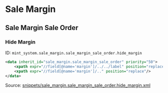 # Sale Margin

## Sale Margin Sale Order

### Hide Margin

ID: `mint_system.sale_margin.sale_margin_sale_order.hide_margin`

```xml
<data inherit_id="sale_margin.sale_margin_sale_order" priority="50">
    <xpath expr="//field[@name='margin']/../../label" position="replace"/>
    <xpath expr="//field[@name='margin']/.." position="replace"/>
</data>

```

Source: [snippets/sale_margin.sale_margin_sale_order.hide_margin.xml](https://github.com/Mint-System/Odoo-Build/tree/main/snippets/sale_margin.sale_margin_sale_order.hide_margin.xml)
